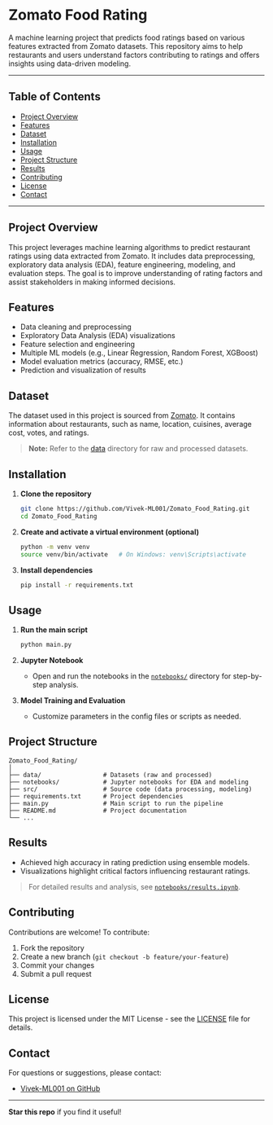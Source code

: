# Zomato Food Rating

A machine learning project that predicts food ratings based on various features extracted from Zomato datasets. This repository aims to help restaurants and users understand factors contributing to ratings and offers insights using data-driven modeling.

---

## Table of Contents

- [Project Overview](#project-overview)
- [Features](#features)
- [Dataset](#dataset)
- [Installation](#installation)
- [Usage](#usage)
- [Project Structure](#project-structure)
- [Results](#results)
- [Contributing](#contributing)
- [License](#license)
- [Contact](#contact)

---

## Project Overview

This project leverages machine learning algorithms to predict restaurant ratings using data extracted from Zomato. It includes data preprocessing, exploratory data analysis (EDA), feature engineering, modeling, and evaluation steps. The goal is to improve understanding of rating factors and assist stakeholders in making informed decisions.

## Features

- Data cleaning and preprocessing
- Exploratory Data Analysis (EDA) visualizations
- Feature selection and engineering
- Multiple ML models (e.g., Linear Regression, Random Forest, XGBoost)
- Model evaluation metrics (accuracy, RMSE, etc.)
- Prediction and visualization of results

## Dataset

The dataset used in this project is sourced from [Zomato](https://www.zomato.com/). It contains information about restaurants, such as name, location, cuisines, average cost, votes, and ratings.

> **Note:** Refer to the [data](data/) directory for raw and processed datasets.

## Installation

1. **Clone the repository**
   ```bash
   git clone https://github.com/Vivek-ML001/Zomato_Food_Rating.git
   cd Zomato_Food_Rating
   ```

2. **Create and activate a virtual environment (optional)**
   ```bash
   python -m venv venv
   source venv/bin/activate   # On Windows: venv\Scripts\activate
   ```

3. **Install dependencies**
   ```bash
   pip install -r requirements.txt
   ```

## Usage

1. **Run the main script**
   ```bash
   python main.py
   ```

2. **Jupyter Notebook**
   - Open and run the notebooks in the [`notebooks/`](notebooks/) directory for step-by-step analysis.

3. **Model Training and Evaluation**
   - Customize parameters in the config files or scripts as needed.

## Project Structure

```
Zomato_Food_Rating/
│
├── data/                 # Datasets (raw and processed)
├── notebooks/            # Jupyter notebooks for EDA and modeling
├── src/                  # Source code (data processing, modeling)
├── requirements.txt      # Project dependencies
├── main.py               # Main script to run the pipeline
├── README.md             # Project documentation
└── ...
```

## Results

- Achieved high accuracy in rating prediction using ensemble models.
- Visualizations highlight critical factors influencing restaurant ratings.

> For detailed results and analysis, see [`notebooks/results.ipynb`](notebooks/results.ipynb).

## Contributing

Contributions are welcome! To contribute:
1. Fork the repository
2. Create a new branch (`git checkout -b feature/your-feature`)
3. Commit your changes
4. Submit a pull request

## License

This project is licensed under the MIT License - see the [LICENSE](LICENSE) file for details.

## Contact

For questions or suggestions, please contact:
- [Vivek-ML001 on GitHub](https://github.com/Vivek-ML001)

---

**Star this repo** if you find it useful!
